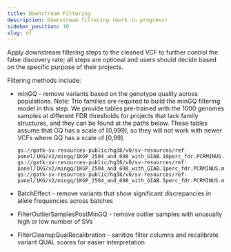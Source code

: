 ```yaml
---
title: Downstream Filtering
description: Downstream filtering (work in progress)
sidebar_position: 10
slug: df
---
```


Apply downstream filtering steps to the cleaned VCF to further 
control the false discovery rate; all steps are optional 
and users should decide based on the specific purpose of 
their projects.

Filtering methods include:

- minGQ - remove variants based on the genotype quality across 
  populations. Note: Trio families are required to build the minGQ 
  filtering model in this step. We provide tables pre-trained with 
  the 1000 genomes samples at different FDR thresholds for projects 
  that lack family structures, and they can be found at the paths below. 
  These tables assume that GQ has a scale of [0,999], so they will 
  not work with newer VCFs where GQ has a scale of [0,99].

  ```shell
  gs://gatk-sv-resources-public/hg38/v0/sv-resources/ref-panel/1KG/v2/mingq/1KGP_2504_and_698_with_GIAB.10perc_fdr.PCRMINUS.minGQ.filter_lookup_table.txt
  gs://gatk-sv-resources-public/hg38/v0/sv-resources/ref-panel/1KG/v2/mingq/1KGP_2504_and_698_with_GIAB.1perc_fdr.PCRMINUS.minGQ.filter_lookup_table.txt
  gs://gatk-sv-resources-public/hg38/v0/sv-resources/ref-panel/1KG/v2/mingq/1KGP_2504_and_698_with_GIAB.5perc_fdr.PCRMINUS.minGQ.filter_lookup_table.txt
  ```
  
- BatchEffect - remove variants that show significant discrepancies 
  in allele frequencies across batches

- FilterOutlierSamplesPostMinGQ - remove outlier samples with unusually 
  high or low number of SVs

- FilterCleanupQualRecalibration - sanitize filter columns and 
  recalibrate variant QUAL scores for easier interpretation
